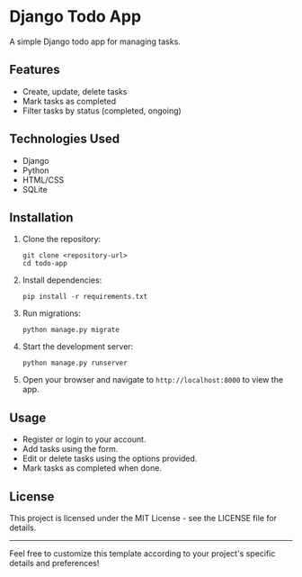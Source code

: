 

# Django Todo App

A simple Django todo app for managing tasks.

## Features

- Create, update, delete tasks
- Mark tasks as completed
- Filter tasks by status (completed, ongoing)

## Technologies Used

- Django
- Python
- HTML/CSS
- SQLite

## Installation

1. Clone the repository:
   ```
   git clone <repository-url>
   cd todo-app
   ```

2. Install dependencies:
   ```
   pip install -r requirements.txt
   ```

3. Run migrations:
   ```
   python manage.py migrate
   ```

4. Start the development server:
   ```
   python manage.py runserver
   ```

5. Open your browser and navigate to `http://localhost:8000` to view the app.

## Usage

- Register or login to your account.
- Add tasks using the form.
- Edit or delete tasks using the options provided.
- Mark tasks as completed when done.

## License

This project is licensed under the MIT License - see the LICENSE file for details.

---

Feel free to customize this template according to your project's specific details and preferences!
